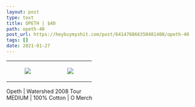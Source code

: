 ```yaml
---
layout: post
type: text
title: OPETH | $40
path: opeth-40
post_url: https://heybuymyshit.com/post/641476866350481408/opeth-40
tags: []
date: 2021-01-27
---
```




<table style="width:100%;"><tr><td style="vertical-align:top;">
      <figure class="tmblr-full" data-orig-height="2048" data-orig-width="1365" data-orig-src="https://concertshirts.netlify.app/shirts/0114/0114-01.jpg"><img src="https://64.media.tumblr.com/fd4a0bd07fa8fb5ca6b653e4d912b4d2/6182e9a202aacebd-9f/s540x810/f3462be513fdfed171176e0a679c7b886934fd6b.jpg" data-orig-height="2048" data-orig-width="1365" data-orig-src="https://concertshirts.netlify.app/shirts/0114/0114-01.jpg"/></figure></td>
    <td style="vertical-align:top;">
      <figure class="tmblr-full" data-orig-height="2048" data-orig-width="1365" data-orig-src="https://concertshirts.netlify.app/shirts/0114/0114-02.jpg"><img src="https://64.media.tumblr.com/97926b2dc16893487aab09b7ea445337/6182e9a202aacebd-a5/s540x810/11f8249c1a989ba2fa0dcc2721a29f178768718a.jpg" data-orig-height="2048" data-orig-width="1365" data-orig-src="https://concertshirts.netlify.app/shirts/0114/0114-02.jpg"/></figure></td>
  </tr></table><p>
  Opeth | Watershed 2008 Tour<br/>MEDIUM | 100% Cotton | O Merch
</p>

